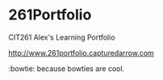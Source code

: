 # 261Portfolio
CIT261 Alex's Learning Portfolio

http://www.261portfolio.capturedarrow.com

:bowtie:
because bowties are cool. 

